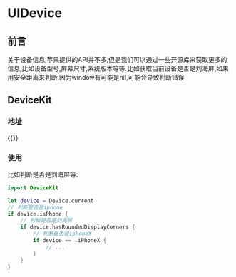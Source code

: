 # UIDevice

<!--more-->
## 前言
关于设备信息,苹果提供的API并不多,但是我们可以通过一些开源库来获取更多的信息,比如设备型号,屏幕尺寸,系统版本等等.比如获取当前设备是否是刘海屏,如果用安全距离来判断,因为window有可能是nil,可能会导致判断错误
## DeviceKit
### 地址
{{<link href="https://github.com/devicekit/DeviceKit" content="【DeviceKit】">}}
### 使用
比如判断是否是刘海屏等:<br>

```swift
import DeviceKit

let device = Device.current
// 判断是否是iphone
if device.isPhone {
    // 判断是否是刘海屏
    if device.hasRoundedDisplayCorners {
        // 判断是否是iphoneX
        if device == .iPhoneX {
            // ...
        }
    }
}
```

